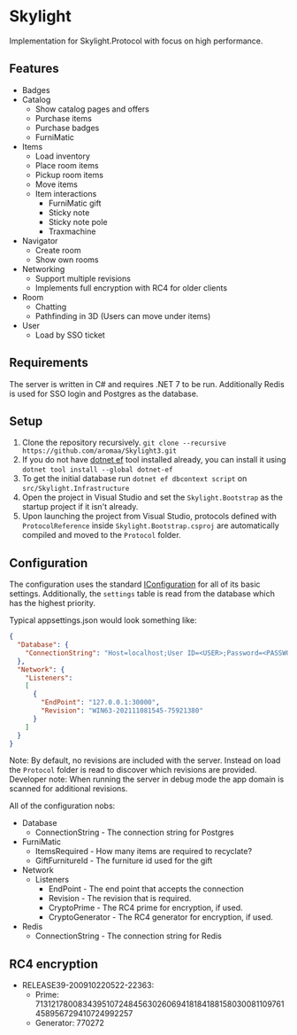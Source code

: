 # Skylight
Implementation for Skylight.Protocol with focus on high performance.

## Features
- Badges
- Catalog
	- Show catalog pages and offers
	- Purchase items
	- Purchase badges
	- FurniMatic
- Items
	- Load inventory
	- Place room items
	- Pickup room items
	- Move items
	- Item interactions
		- FurniMatic gift
		- Sticky note
		- Sticky note pole
		- Traxmachine
- Navigator
	- Create room
	- Show own rooms
- Networking
	- Support multiple revisions
	- Implements full encryption with RC4 for older clients
- Room
	- Chatting
	- Pathfinding in 3D (Users can move under items)
- User
	- Load by SSO ticket

## Requirements
The server is written in C# and requires .NET 7 to be run. Additionally Redis is used for SSO login and Postgres as the database.

## Setup
1. Clone the repository recursively. `git clone --recursive https://github.com/aromaa/Skylight3.git`
2. If you do not have [dotnet ef](https://learn.microsoft.com/en-us/ef/core/cli/dotnet) tool installed already, you can install it using `dotnet tool install --global dotnet-ef`
3. To get the initial database run `dotnet ef dbcontext script` on `src/Skylight.Infrastructure`
4. Open the project in Visual Studio and set the `Skylight.Bootstrap` as the startup project if it isn't already.
5. Upon launching the project from Visual Studio, protocols defined with `ProtocolReference` inside `Skylight.Bootstrap.csproj` are automatically compiled and moved to the `Protocol` folder.

## Configuration
The configuration uses the standard [IConfiguration](https://learn.microsoft.com/en-us/dotnet/core/extensions/configuration) for all of its basic settings. Additionally, the `settings` table is read from the database which has the highest priority.

Typical appsettings.json would look something like:
```json
{
  "Database": {
    "ConnectionString": "Host=localhost;User ID=<USER>;Password=<PASSWORD>;Database=skylight"
  },
  "Network": {
    "Listeners":
    [
      {
        "EndPoint": "127.0.0.1:30000",
        "Revision": "WIN63-202111081545-75921380"
      }
    ]
  }
}
```

Note: By default, no revisions are included with the server. Instead on load the `Protocol` folder is read to discover which revisions are provided. Developer note: When running the server in debug mode the app domain is scanned for additional revisions.

All of the configuration nobs:
- Database
	- ConnectionString - The connection string for Postgres
- FurniMatic
	- ItemsRequired - How many items are required to recyclate?
	- GiftFurnitureId - The furniture id used for the gift
- Network
	- Listeners
		- EndPoint - The end point that accepts the connection
		- Revision - The revision that is required.
		- CryptoPrime - The RC4 prime for encryption, if used.
		- CryptoGenerator - The RC4 generator for encryption, if used.
- Redis
	- ConnectionString - The connection string for Redis

## RC4 encryption
- RELEASE39-200910220522-22363:
	- Prime: 71312178008343951072484563026069418184188158030081109761458956729410724992257
	- Generator: 770272
